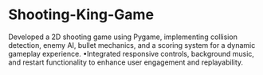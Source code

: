 # Shooting-King-Game
Developed a 2D shooting game using Pygame, implementing collision detection, enemy AI, bullet mechanics, and a scoring system for a dynamic gameplay experience. •Integrated responsive controls, background music, and restart functionality to enhance user engagement and replayability.
